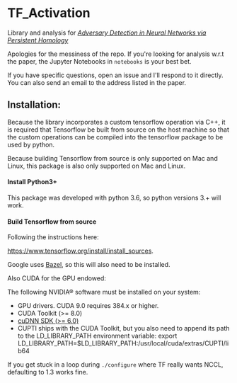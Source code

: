 # TF_Activation

Library and analysis for [*Adversary Detection in Neural Networks via Persistent Homology*](http://arxiv.org/abs/1711.10056)

Apologies for the messiness of the repo. If you're looking for analysis w.r.t
the paper, the Jupyter Notebooks in `notebooks` is your best bet.

If you have specific questions, open an issue and I'll respond to it directly.
You can also send an email to the address listed in the paper.


## Installation:

Because the library incorporates a custom tensorflow operation via C++, it is 
required that Tensorflow be built from source on the host machine so that 
the custom operations can be compiled into the tensorflow package to be used 
by python. 

Because building Tensorflow from source is only supported on Mac and Linux, 
this package is also only supported on Mac and Linux.

#### Install Python3+

This package was developed with python 3.6, so python versions 3.+ will work. 

#### Build Tensorflow from source

Following the instructions here: 

https://www.tensorflow.org/install/install_sources. 

Google uses [Bazel](https://bazel.build/), so this will also need to be installed.

Also CUDA for the GPU endowed:

The following NVIDIA® software must be installed on your system:

  - GPU drivers. CUDA 9.0 requires 384.x or higher.
  - CUDA Toolkit (>= 8.0)
  - [cuDNN SDK (>= 6.0)](https://docs.nvidia.com/deeplearning/sdk/cudnn-install/index.html)
  - CUPTI ships with the CUDA Toolkit, but you also need to append its path to the LD_LIBRARY_PATH environment variable: export LD_LIBRARY_PATH=$LD_LIBRARY_PATH:/usr/local/cuda/extras/CUPTI/lib64
  
  
 If you get stuck in a loop during `./configure` where TF really wants NCCL, defaulting to 1.3 works fine.
